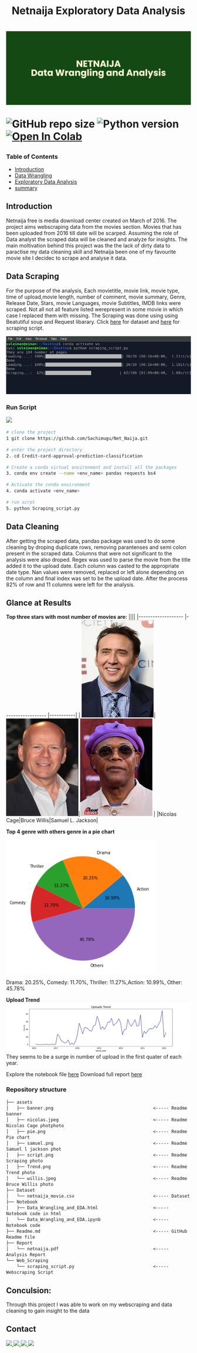 <h1 align = "center"> Netnaija Exploratory Data Analysis<h1>

![output](./assets/banner.png)


![GitHub repo size](https://img.shields.io/github/repo-size/Sachimugu/Net_Naija?color=%23006400)
![Python version](https://img.shields.io/badge/Python%20version-3.10%2B-color=%23006400)
[![Open In Colab](https://colab.research.google.com/assets/colab-badge.svg)](https://colab.research.google.com/drive/1CfV6yEsHBjFiJbTKwY72k2g4AvszcF5R)



### Table of Contents
<ul>
<li><a href="#intro">Introduction</a></li>
<li><a href="#wrangling">Data Wrangling</a></li>
<li><a href="#eda">Exploratory Data Analysis</a></li>
<li><a href="#conclusions">summary</a></li>
</ul>

##  Introduction <a name = "introduction"></a>
Netnaija free is media download center created on March of 2016. The project aims webscraping data from the movies section. Movies that has been uploaded from 2016 till date will be scarped. Assuming the role of Data analyst the scraped data will be cleaned and analyze for insights.
The main moltivation behind this project was the the lack of dirty data to paractise my data cleaning skill and Netnaija been one of my favourite movie site I decidec to scrape and analyse it data.

## Data Scraping <a name = "data-scraping"></a>
For the purpose of the analysis, Each movietitle, movie link, movie type, time of upload,movie length, number of comment, movie summary, Genre, Release Date, Stars, movie Languages, movie Subtitles, IMDB links were scraped. Not all not all feature listed werepresent in some movie in which case I replaced them with missing. The Scraping was done using using Beatutiful soup and Request libarary. Click [here]() for dataset and [here]() for scraping script.

![output](./assets/script.png)

### Run Script
![](https://img.shields.io/badge/Linux-FCC624?style=for-the-badge&logo=linux&logoColor=black)

```bash
# clone the project
1 git clone https://github.com/Sachimugu/Net_Naija.git
```
```bash
# enter the project directory
2. cd Credit-card-approval-prediction-classification
```
```bash
# Create a conda virtual environment and install all the packages
3. conda env create --name <env_name> pandas requests bs4
```


```bash
# Activate the conda environment
4. conda activate <env_name>
```
```bash
# run scrpt
5. python Scraping_script.py
```


## Data Cleaning <a name = "data-cleaning"></a>
After getting the scraped data, pandas package was used to do some cleaning by droping duplicate rows, removing parantenses and semi colon present in the  scraped data. Columns that were not significant to the analysis were also droped. Regex was used to parse the movie from the title added it to the upload date. Each column was casted to the appropriate date type. Nan values were removed, replaced or left alone depending on the column and final index was set to be the upload date. After the process 82% of row and 11 columns were left for the analysis.

## Glance at Results
**Top three stars with most number of movies are:**
||||
|-------------------	        |------------------	|-----------|
| ![output](./assets/nicolas.jpeg)| ![output](./assets/willis.jpeg)|![output](./assets/samuel.png) |
|Nicolas Cage|Bruce Willis|Samuel L. Jackson|


**Top 4 genre with others genre in a pie chart**

![output](./assets/pie.png)

 Drama: 20.25%, Comedy: 11.70%, Thriller: 11.27%,Action: 10.99%, Other:  45.78%

 **Upload Trend**
 ![output](./assets/Trend.png)
 They seems to be a surge in number of upload in the first quater of each year.

 Explore the notebook file [here]()
 Download full report [here]()

### Repository structure
```
├── assets
│   ├── banner.png                                      <----- Readme banner
│   ├── nicolas.jpeg                                    <----- Readme Nicolas Cage photphoto
│   ├── pie.png                                         <----- Readme Pie chart
│   ├── samuel.png                                      <----- Readme Samuel l jackson phot
│   ├── script.png                                      <----- Readme Scraping photo
│   ├── Trend.png                                       <----- Readme Trend photo
│   └── willis.jpeg                                     <----- Readme Bruce Willis photo
├── Dataset
│   └── netnaija_movie.csv                              <----- Dataset
├── Notebook
│   ├── Data_Wrangling_and_EDA.html                     <----- Notebook code in html
│   └── Data_Wrangling_and_EDA.ipynb                    <----- Notebook code
├── Readme.md                                           <----- GitHub Readme file
├── Report
│   └── netnaija.pdf                                    <----- Analysis Report
└── Web_Scraping
    └── scraping_script.py                              <----- Webscraping Script

```

## Conculsion:

Through this project I was able to work on my webscraping and data cleaning to gain insight to the data

## Contact

<a href="mailto:sachimugu@gmail.com"> ![](https://img.shields.io/badge/Microsoft_Outlook-0078D4?style=for-the-badge&logo=microsoft-outlook&logoColor=white) </a>
<a href="https://www.linkedin.com/in/achimugu-a-79aa8a18a/"> ![](https://img.shields.io/badge/LinkedIn-0077B5?style=for-the-badge&logo=linkedin&logoColor=white) </a>
<a href="https://twitter.com/achimugu_a"> ![](https://img.shields.io/badge/Twitter-1DA1F2?style=for-the-badge&logo=twitter&logoColor=white) </a>
<a href="https://medium.com/@sachimugu"> ![](https://img.shields.io/badge/Medium-12100E?style=for-the-badge&logo=medium&logoColor=white) </a>
